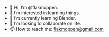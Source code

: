 - 👋 Hi, I’m @flakmoppen.
- 👀 I’m interested in learning things.
- 🌱 I’m currently learning Blender.
- 💞️ I’m looking to collaborate on life.
- 📫 How to reach me: flakmoppen@gmail.com

<!---
flakmoppen/flakmoppen is a ✨ special ✨ repository because its `README.md` (this file) appears on your GitHub profile.
You can click the Preview link to take a look at your changes.
--->
